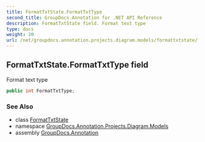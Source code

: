 ```yaml
---
title: FormatTxtState.FormatTxtType
second_title: GroupDocs.Annotation for .NET API Reference
description: FormatTxtState field. Format text type
type: docs
weight: 20
url: /net/groupdocs.annotation.projects.diagram.models/formattxtstate/formattxttype/
---
```

## FormatTxtState.FormatTxtType field

Format text type

```csharp
public int FormatTxtType;
```

### See Also

* class [FormatTxtState](../)
* namespace [GroupDocs.Annotation.Projects.Diagram.Models](../../formattxtstate/)
* assembly [GroupDocs.Annotation](../../../)


